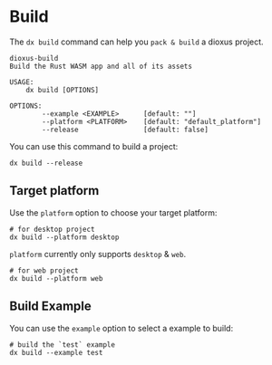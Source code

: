 # Build

The `dx build` command can help you `pack & build` a dioxus project.

```
dioxus-build 
Build the Rust WASM app and all of its assets

USAGE:
    dx build [OPTIONS]

OPTIONS:
        --example <EXAMPLE>      [default: ""]
        --platform <PLATFORM>    [default: "default_platform"]
        --release                [default: false]
```

You can use this command to build a project:

```
dx build --release
```

## Target platform

Use the `platform` option to choose your target platform:

```
# for desktop project
dx build --platform desktop
```

`platform` currently only supports `desktop` & `web`.

```
# for web project
dx build --platform web
```

## Build Example

You can use the `example` option to select a example to build:

```
# build the `test` example
dx build --example test
```